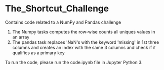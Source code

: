 # The_Shortcut_Challenge
Contains code related to a NumPy and Pandas challenge

1. The Numpy tasks computes the row-wise counts all uniques values in an array
2. The pandas task replaces 'NaN's with the keyword 'missing' in 1st three columns and creates an index with the same 3 columns and check if it qualifies as a primary key

To run the code, please run the code.ipynb file in Jupyter Python 3.
